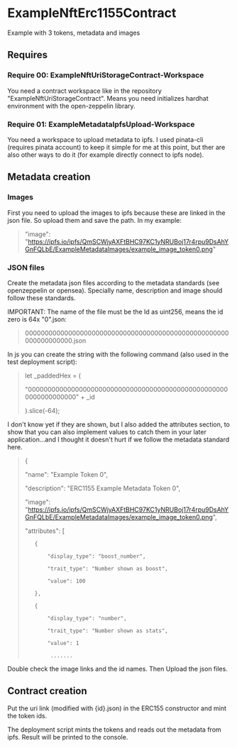 # ExampleNftErc1155Contract
Example with 3 tokens, metadata and images

## Requires
### Require 00: ExampleNftUriStorageContract-Workspace
You need a contract workspace like in the repository "ExampleNftUriStorageContract". Means you need initializes hardhat environment with the open-zeppelin library.

### Require 01: ExampleMetadataIpfsUpload-Workspace
You need a workspace to upload metadata to ipfs. I used pinata-cli (requires pinata account) to keep it simple for me at this point, but ther are also other ways to do it (for example directly connect to ipfs node). 

## Metadata creation
### Images
First you need to upload the images to ipfs because these are linked in the json file. So upload them and save the path. In my example:

>"image": "https://ipfs.io/ipfs/QmSCWjyAXFtBHC97KC1yNRUBoj17r4rpu9DsAhYGnFQLbE/ExampleMetadataImages/example_image_token0.png"

### JSON files
Create the metadata json files according to the metadata standards (see openzeppelin or opensea). Specially name, description and image should follow these standards.

IMPORTANT: The name of the file must be the Id as uint256, means the id zero is 64x "0".json:
>0000000000000000000000000000000000000000000000000000000000000000.json

In js you can create the string with the following command (also used in the test deployment script):

>let _paddedHex = (
>
>    "0000000000000000000000000000000000000000000000000000000000000000" + _id
>    
>  ).slice(-64);

I don't know yet if they are shown, but I also added the attributes section, to show that you can also implement values to catch them in your later application...and I thought it doesn't hurt if we follow the metadata standard here. 

>
>{
>
>    "name": "Example Token 0",
>
>    "description": "ERC1155 Example Metadata Token 0",
>
>    "image": "https://ipfs.io/ipfs/QmSCWjyAXFtBHC97KC1yNRUBoj17r4rpu9DsAhYGnFQLbE/ExampleMetadataImages/example_image_token0.png",
>
>    "attributes": [
>
>        {
>
>            "display_type": "boost_number", 
>
>            "trait_type": "Number shown as boost",
>
>            "value": 100
>
>        },
>
>        {
>
>            "display_type": "number", 
>
>            "trait_type": "Number shown as stats",
>
>            "value": 1
>
>             .......            
>

Double check the image links and the id names. Then Upload the json files.

## Contract creation
Put the uri link (modified with {id}.json) in the ERC155 constructor and mint the token ids.

The deployment script mints the tokens and reads out the metadata from ipfs. Result will be printed to the console.
